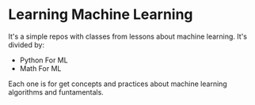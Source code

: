 # Learning Machine Learning

It's a simple repos with classes from lessons about machine learning. It's divided by:

- Python For ML
- Math For ML

Each one is for get concepts and practices about machine learning algorithms and funtamentals.
